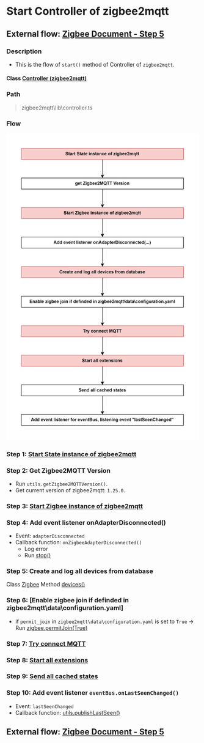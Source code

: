 #  Start Controller of zigbee2mqtt

## External flow: [Zigbee Document - Step 5](../README.md#step-5-start-controller-of-zigbee2mqtt)

### Description
- This is the flow of `start()` method of Controller of `zigbee2mqtt`.
  
#### Class [Controller (zigbee2mqtt)](../objects/controller_zigbee2mqtt.md)

### Path
> zigbee2mqtt\lib\controller.ts

### Flow

<img src="../images/5_declare_instance_zigbee_of_zigbee2mqtt.png" width="550"/>

### Step 1: [Start State instance of zigbee2mqtt](5_1_start_state_instance_of_zigbee2mqtt.md)

### Step 2: Get Zigbee2MQTT Version
- Run `utils.getZigbee2MQTTVersion()`.
- Get current version of zigbee2mqtt: `1.25.0`.

### Step 3: [Start Zigbee instance of zigbee2mqtt](5_3_start_zigbee_instance_of_zigbee2mqtt.md)

### Step 4: Add event listener onAdapterDisconnected()
- Event: `adapterDisconnected`
- Callback function: `onZigbeeAdapterDisconnected()`
  - Log error
  - Run [stop()]()

### Step 5: Create and log all devices from database

Class [Zigbee]()
Method [devices()]()

### Step 6: [Enable zigbee join if definded in zigbee2mqtt\data\configuration.yaml]
- if `permit_join` in `zigbee2mqtt\data\configuration.yaml` is set to `True` &rarr; Run [zigbee.permitJoin(True)]()

### Step 7: [Try connect MQTT](5_7_try_connect_mqtt.md)

### Step 8: [Start all extensions](5_8_start_all_extensions.md)

### Step 9: [Send all cached states](5_9_send_all_cached_states.md)

### Step 10: Add event listener `eventBus.onLastSeenChanged()`
- Event: `lastSeenChanged`
- Callback function: [utils.publishLastSeen()]()

## External flow: [Zigbee Document - Step 5](../README.md#step-5-start-controller-of-zigbee2mqtt)
